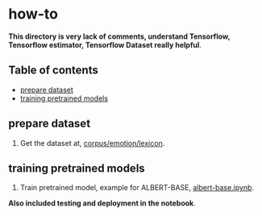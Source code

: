# how-to

**This directory is very lack of comments, understand Tensorflow, Tensorflow estimator, Tensorflow Dataset really helpful**.

## Table of contents
  * [prepare dataset](#prepare-dataset)
  * [training pretrained models](#training-pretrained-models)

## prepare dataset

1. Get the dataset at, [corpus/emotion/lexicon](https://github.com/huseinzol05/Malay-Dataset/tree/master/corpus/emotion/lexicon).

## training pretrained models

1. Train pretrained model, example for ALBERT-BASE, [albert-base.ipynb](albert-base.ipynb).

**Also included testing and deployment in the notebook**.